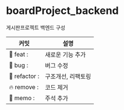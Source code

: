 # boardProject_backend
게시판프로젝트 백엔드 구성


<table>
    <thead>
        <tr>
            <th>커밋</th>
            <th>설명</th>
        </tr>
    </thead>
    <tbody>
        <tr>
            <td>🚀 feat :</td>
            <td>새로운 기능 추가</td>
        </tr>
        <tr>
            <td>🐛 bug :</td>
            <td>버그 수정</td>
        </tr>
         <tr>
            <td>🎨 refactor :</td>
            <td>구조개선, 리팩토링</td>
        </tr>
        <tr>
            <td>🔥 remove :</td>
            <td>코드 제거</td>
        </tr>
        <tr>
            <td>📝 memo :</td>
            <td>주석 추가</td>
        </tr>   
    </tbody>
</table>